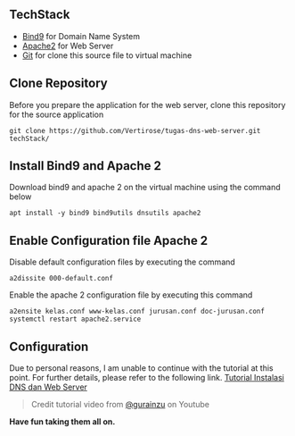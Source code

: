 ## TechStack
- [Bind9](https://www.isc.org/bind/) for Domain Name System
- [Apache2](https://httpd.apache.org/) for Web Server
- [Git](https://git-scm.com/) for clone this source file to virtual machine

## Clone Repository
Before you prepare the application for the web server, clone this repository for the source application
``` 
git clone https://github.com/Vertirose/tugas-dns-web-server.git techStack/
```

## Install Bind9 and Apache 2
Download bind9 and apache 2 on the virtual machine using the command below
```
apt install -y bind9 bind9utils dnsutils apache2
```

## Enable Configuration file Apache 2
Disable default configuration files by executing the command
```
a2dissite 000-default.conf
```
Enable the apache 2 configuration file by executing this command
```
a2ensite kelas.conf www-kelas.conf jurusan.conf doc-jurusan.conf
systemctl restart apache2.service
```

## Configuration
Due to personal reasons, I am unable to continue with the tutorial at this point. For further details, please refer to the following link. [Tutorial Instalasi DNS dan Web Server](https://youtu.be/HWHb_EtDezU?si=brPBfOk6WYoCV4Hu)

> Credit tutorial video from [@gurainzu](https://www.youtube.com/@gurainzu) on Youtube

**Have fun taking them all on.**
